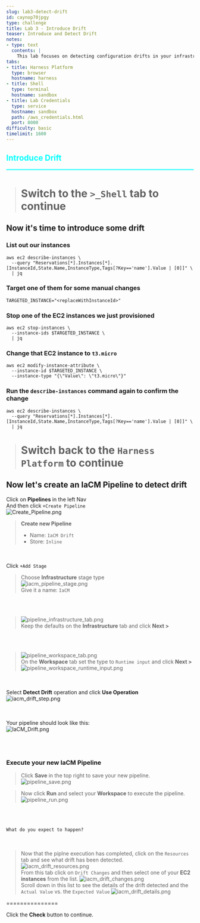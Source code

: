 ```yaml
---
slug: lab3-detect-drift
id: caynop70jpgy
type: challenge
title: Lab 3 - Introduce Drift
teaser: Introduce and Detect Drift
notes:
- type: text
  contents: |
    This lab focuses on detecting configuration drifts in your infrastructure. Participants will learn how to set up drift detection, interpret its results, and understand the impact of drift on infrastructure management.
tabs:
- title: Harness Platform
  type: browser
  hostname: harness
- title: Shell
  type: terminal
  hostname: sandbox
- title: Lab Credentials
  type: service
  hostname: sandbox
  path: /aws_credentials.html
  port: 8000
difficulty: basic
timelimit: 1600
---
```


<style type="text/css" rel="stylesheet">
hr.cyan { background-color: cyan; color: cyan; height: 2px; margin-bottom: -10px; }
h2.cyan { color: cyan; }
</style><h2 class="cyan">Introduce Drift</h2>
<hr class="cyan">
<br>

> # Switch to the ```>_Shell``` tab to continue

## Now it's time to introduce some drift

### List out our instances
```
aws ec2 describe-instances \
  --query "Reservations[*].Instances[*].[InstanceId,State.Name,InstanceType,Tags[?Key=='name'].Value | [0]]" \
  | jq
```

### Target one of them for some manual changes
```
TARGETED_INSTANCE="<replaceWithInstanceId>"
```

### Stop one of the EC2 instances we just provisioned
```
aws ec2 stop-instances \
  --instance-ids $TARGETED_INSTANCE \
  | jq
```

### Change that EC2 instance to ```t3.micro```
```
aws ec2 modify-instance-attribute \
  --instance-id $TARGETED_INSTANCE \
  --instance-type "{\"Value\": \"t3.micro\"}"
```

### Run the ```describe-instances``` command again to confirm the change
```
aws ec2 describe-instances \
  --query "Reservations[*].Instances[*].[InstanceId,State.Name,InstanceType,Tags[?Key=='name'].Value | [0]]" \
  | jq
```

> # Switch back to the ```Harness Platform``` to continue

## Now let's create an IaCM Pipeline to detect drift
Click on **Pipelines** in the left Nav <br>
And then click ```+Create Pipeline``` <br>
![Create_Pipeline.png](https://raw.githubusercontent.com/jtitra/field-workshops/main/se-workshop-iacm/assets/images/Create_Pipeline.png)

> **Create new Pipeline**
> - Name: ```IaCM Drift``` <br>
> - Store: ```Inline``` <br>

<br><br>
Click ```+Add Stage``` <br>
> Choose **Infrastructure** stage type <br>
![iacm_pipeline_stage.png](https://raw.githubusercontent.com/jtitra/field-workshops/main/se-workshop-iacm/assets/images/iacm_pipeline_stage.png)<br>
Give it a name: ```IaCM```

<br><br>
> ![pipeline_infrastructure_tab.png](https://raw.githubusercontent.com/jtitra/field-workshops/main/assets/images/pipeline_infrastructure_tab.png)<br>
Keep the defaults on the  **Infrastructure** tab and click **Next >**

<br><br>
> ![pipeline_workspace_tab.png](https://raw.githubusercontent.com/jtitra/field-workshops/main/assets/images/pipeline_workspace_tab.png)<br>
On the **Workspace** tab set the type to ```Runtime input``` and click **Next >** <br>
![pipeline_workspace_runtime_input.png](https://raw.githubusercontent.com/jtitra/field-workshops/main/assets/images/pipeline_workspace_runtime_input.png)

<br><br>
Select **Detect Drift** operation and click **Use Operation** <br>
![iacm_drift_step.png](https://raw.githubusercontent.com/jtitra/field-workshops/main/se-workshop-iacm/assets/images/iacm_drift_step.png)

<br><br>
Your pipeline should look like this: <br>
![IaCM_Drift.png](https://raw.githubusercontent.com/jtitra/field-workshops/main/se-workshop-iacm/assets/images/IaCM_Drift.png)

<br><br>

### Execute your new IaCM Pipeline
> Click **Save** in the top right to save your new pipeline. <br>
![pipeline_save.png](https://raw.githubusercontent.com/jtitra/field-workshops/main/assets/images/pipeline_save.png) <br>

> Now click **Run** and select your **Workspace** to execute the pipeline. <br>
![pipeline_run.png](https://raw.githubusercontent.com/jtitra/field-workshops/main/assets/images/pipeline_run.png)

<br><br><br>
`What do you expect to happen?`
<br><br><br>

> Now that the piplne execution has completed, click on the ```Resources``` tab and see what drift has been detected.<br>
![iacm_drift_resources.png](https://raw.githubusercontent.com/jtitra/field-workshops/main/se-workshop-iacm/assets/images/iacm_drift_resources.png)<br>
From this tab click on ```Drift Changes``` and then select one of your **EC2 instances** from the list.
![iacm_drift_changes.png](https://raw.githubusercontent.com/jtitra/field-workshops/main/se-workshop-iacm/assets/images/iacm_drift_changes.png)<br>
Scroll down in this list to see the details of the drift detected and the ```Actual Value``` vs. the ```Expected Value```
![iacm_drift_details.png](https://raw.githubusercontent.com/jtitra/field-workshops/main/se-workshop-iacm/assets/images/iacm_drift_details.png)<br>

===============

Click the **Check** button to continue.
